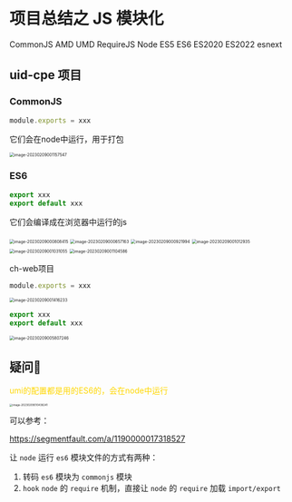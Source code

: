 # 项目总结之 JS 模块化

CommonJS AMD UMD RequireJS Node ES5 ES6 ES2020 ES2022 esnext

## uid-cpe 项目

### CommonJS

```js
module.exports = xxx
```

它们会在node中运行，用于打包

<img src="./assets/image-20230209001157547.png" alt="image-20230209001157547" style="zoom:50%;" />

### ES6

```js
export xxx
export default xxx
```

它们会编译成在浏览器中运行的js

<img src="./assets/image-20230209000808415.png" alt="image-20230209000808415" style="zoom:50%;" />

<img src="./assets/image-20230209000657163.png" alt="image-20230209000657163" style="zoom:50%;" />

<img src="./assets/image-20230209000921994.png" alt="image-20230209000921994" style="zoom:50%;" />

<img src="./assets/image-20230209001012935.png" alt="image-20230209001012935" style="zoom:50%;" />

<img src="./assets/image-20230209001031055.png" alt="image-20230209001031055" style="zoom:50%;" />

<img src="./assets/image-20230209001104586.png" alt="image-20230209001104586" style="zoom:50%;" />

ch-web项目

```js
module.exports = xxx
```

<img src="./assets/image-20230209001416233.png" alt="image-20230209001416233" style="zoom:50%;" />

```js
export xxx
export default xxx
```

<img src="./assets/image-20230209005807246.png" alt="image-20230209005807246" style="zoom:50%;" />



## 疑问🤔️

<font color=gold>umi的配置都是用的ES6的，会在node中运行</font>

<img src="./assets/image-20230209010438241.png" alt="image-20230209010438241" style="zoom: 33%;" />

可以参考：

https://segmentfault.com/a/1190000017318527

让 `node` 运行 `es6` 模块文件的方式有两种：

1. 转码 `es6` 模块为 `commonjs` 模块
2. `hook` `node` 的 `require` 机制，直接让 `node` 的 `require` 加载 `import/export`